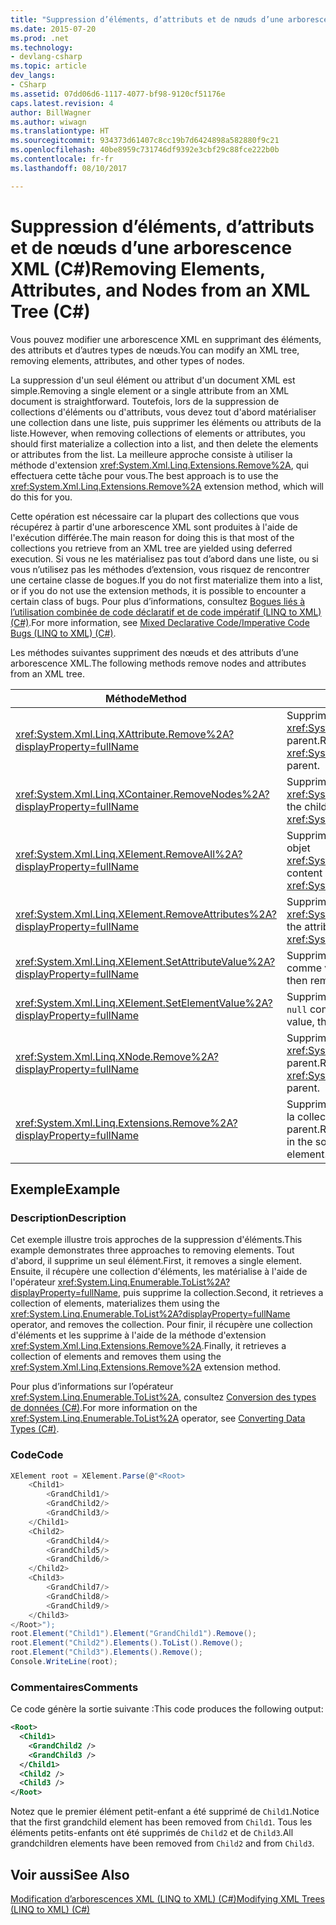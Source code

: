 ```yaml
---
title: "Suppression d’éléments, d’attributs et de nœuds d’une arborescence XML (C#)"
ms.date: 2015-07-20
ms.prod: .net
ms.technology:
- devlang-csharp
ms.topic: article
dev_langs:
- CSharp
ms.assetid: 07dd06d6-1117-4077-bf98-9120cf51176e
caps.latest.revision: 4
author: BillWagner
ms.author: wiwagn
ms.translationtype: HT
ms.sourcegitcommit: 934373d61407c8cc19b7d6424898a582880f9c21
ms.openlocfilehash: 40be8959c731746df9392e3cbf29c88fce222b0b
ms.contentlocale: fr-fr
ms.lasthandoff: 08/10/2017

---
```

# <a name="removing-elements-attributes-and-nodes-from-an-xml-tree-c"></a><span data-ttu-id="4a7c0-102">Suppression d’éléments, d’attributs et de nœuds d’une arborescence XML (C#)</span><span class="sxs-lookup"><span data-stu-id="4a7c0-102">Removing Elements, Attributes, and Nodes from an XML Tree (C#)</span></span>
<span data-ttu-id="4a7c0-103">Vous pouvez modifier une arborescence XML en supprimant des éléments, des attributs et d’autres types de nœuds.</span><span class="sxs-lookup"><span data-stu-id="4a7c0-103">You can modify an XML tree, removing elements, attributes, and other types of nodes.</span></span>  
  
 <span data-ttu-id="4a7c0-104">La suppression d'un seul élément ou attribut d'un document XML est simple.</span><span class="sxs-lookup"><span data-stu-id="4a7c0-104">Removing a single element or a single attribute from an XML document is straightforward.</span></span> <span data-ttu-id="4a7c0-105">Toutefois, lors de la suppression de collections d'éléments ou d'attributs, vous devez tout d'abord matérialiser une collection dans une liste, puis supprimer les éléments ou attributs de la liste.</span><span class="sxs-lookup"><span data-stu-id="4a7c0-105">However, when removing collections of elements or attributes, you should first materialize a collection into a list, and then delete the elements or attributes from the list.</span></span> <span data-ttu-id="4a7c0-106">La meilleure approche consiste à utiliser la méthode d'extension <xref:System.Xml.Linq.Extensions.Remove%2A>, qui effectuera cette tâche pour vous.</span><span class="sxs-lookup"><span data-stu-id="4a7c0-106">The best approach is to use the <xref:System.Xml.Linq.Extensions.Remove%2A> extension method, which will do this for you.</span></span>  
  
 <span data-ttu-id="4a7c0-107">Cette opération est nécessaire car la plupart des collections que vous récupérez à partir d'une arborescence XML sont produites à l'aide de l'exécution différée.</span><span class="sxs-lookup"><span data-stu-id="4a7c0-107">The main reason for doing this is that most of the collections you retrieve from an XML tree are yielded using deferred execution.</span></span> <span data-ttu-id="4a7c0-108">Si vous ne les matérialisez pas tout d’abord dans une liste, ou si vous n’utilisez pas les méthodes d’extension, vous risquez de rencontrer une certaine classe de bogues.</span><span class="sxs-lookup"><span data-stu-id="4a7c0-108">If you do not first materialize them into a list, or if you do not use the extension methods, it is possible to encounter a certain class of bugs.</span></span> <span data-ttu-id="4a7c0-109">Pour plus d’informations, consultez [Bogues liés à l’utilisation combinée de code déclaratif et de code impératif (LINQ to XML) (C#)](../../../../csharp/programming-guide/concepts/linq/mixed-declarative-code-imperative-code-bugs-linq-to-xml.md).</span><span class="sxs-lookup"><span data-stu-id="4a7c0-109">For more information, see [Mixed Declarative Code/Imperative Code Bugs (LINQ to XML) (C#)](../../../../csharp/programming-guide/concepts/linq/mixed-declarative-code-imperative-code-bugs-linq-to-xml.md).</span></span>  
  
 <span data-ttu-id="4a7c0-110">Les méthodes suivantes suppriment des nœuds et des attributs d’une arborescence XML.</span><span class="sxs-lookup"><span data-stu-id="4a7c0-110">The following methods remove nodes and attributes from an XML tree.</span></span>  
  
|<span data-ttu-id="4a7c0-111">Méthode</span><span class="sxs-lookup"><span data-stu-id="4a7c0-111">Method</span></span>|<span data-ttu-id="4a7c0-112">Description</span><span class="sxs-lookup"><span data-stu-id="4a7c0-112">Description</span></span>|  
|------------|-----------------|  
|<xref:System.Xml.Linq.XAttribute.Remove%2A?displayProperty=fullName>|<span data-ttu-id="4a7c0-113">Supprime un objet <xref:System.Xml.Linq.XAttribute> de son parent.</span><span class="sxs-lookup"><span data-stu-id="4a7c0-113">Removes an <xref:System.Xml.Linq.XAttribute> from its parent.</span></span>|  
|<xref:System.Xml.Linq.XContainer.RemoveNodes%2A?displayProperty=fullName>|<span data-ttu-id="4a7c0-114">Supprime les nœuds enfants d'un objet <xref:System.Xml.Linq.XContainer>.</span><span class="sxs-lookup"><span data-stu-id="4a7c0-114">Removes the child nodes from an <xref:System.Xml.Linq.XContainer>.</span></span>|  
|<xref:System.Xml.Linq.XElement.RemoveAll%2A?displayProperty=fullName>|<span data-ttu-id="4a7c0-115">Supprime le contenu et les attributs d'un objet <xref:System.Xml.Linq.XElement>.</span><span class="sxs-lookup"><span data-stu-id="4a7c0-115">Removes content and attributes from an <xref:System.Xml.Linq.XElement>.</span></span>|  
|<xref:System.Xml.Linq.XElement.RemoveAttributes%2A?displayProperty=fullName>|<span data-ttu-id="4a7c0-116">Supprime les attributs d'un objet <xref:System.Xml.Linq.XElement>.</span><span class="sxs-lookup"><span data-stu-id="4a7c0-116">Removes the attributes of an <xref:System.Xml.Linq.XElement>.</span></span>|  
|<xref:System.Xml.Linq.XElement.SetAttributeValue%2A?displayProperty=fullName>|<span data-ttu-id="4a7c0-117">Supprime l'attribut si vous passez `null` comme valeur.</span><span class="sxs-lookup"><span data-stu-id="4a7c0-117">If you pass `null` for value, then removes the attribute.</span></span>|  
|<xref:System.Xml.Linq.XElement.SetElementValue%2A?displayProperty=fullName>|<span data-ttu-id="4a7c0-118">Supprime l'élément enfant si vous passez `null` comme valeur.</span><span class="sxs-lookup"><span data-stu-id="4a7c0-118">If you pass `null` for value, then removes the child element.</span></span>|  
|<xref:System.Xml.Linq.XNode.Remove%2A?displayProperty=fullName>|<span data-ttu-id="4a7c0-119">Supprime un objet <xref:System.Xml.Linq.XNode> de son parent.</span><span class="sxs-lookup"><span data-stu-id="4a7c0-119">Removes an <xref:System.Xml.Linq.XNode> from its parent.</span></span>|  
|<xref:System.Xml.Linq.Extensions.Remove%2A?displayProperty=fullName>|<span data-ttu-id="4a7c0-120">Supprime chaque attribut ou élément dans la collection source de son élément parent.</span><span class="sxs-lookup"><span data-stu-id="4a7c0-120">Removes every attribute or element in the source collection from its parent element.</span></span>|  
  
## <a name="example"></a><span data-ttu-id="4a7c0-121">Exemple</span><span class="sxs-lookup"><span data-stu-id="4a7c0-121">Example</span></span>  
  
### <a name="description"></a><span data-ttu-id="4a7c0-122">Description</span><span class="sxs-lookup"><span data-stu-id="4a7c0-122">Description</span></span>  
 <span data-ttu-id="4a7c0-123">Cet exemple illustre trois approches de la suppression d'éléments.</span><span class="sxs-lookup"><span data-stu-id="4a7c0-123">This example demonstrates three approaches to removing elements.</span></span> <span data-ttu-id="4a7c0-124">Tout d'abord, il supprime un seul élément.</span><span class="sxs-lookup"><span data-stu-id="4a7c0-124">First, it removes a single element.</span></span> <span data-ttu-id="4a7c0-125">Ensuite, il récupère une collection d'éléments, les matérialise à l'aide de l'opérateur <xref:System.Linq.Enumerable.ToList%2A?displayProperty=fullName>, puis supprime la collection.</span><span class="sxs-lookup"><span data-stu-id="4a7c0-125">Second, it retrieves a collection of elements, materializes them using the <xref:System.Linq.Enumerable.ToList%2A?displayProperty=fullName> operator, and removes the collection.</span></span> <span data-ttu-id="4a7c0-126">Pour finir, il récupère une collection d'éléments et les supprime à l'aide de la méthode d'extension <xref:System.Xml.Linq.Extensions.Remove%2A>.</span><span class="sxs-lookup"><span data-stu-id="4a7c0-126">Finally, it retrieves a collection of elements and removes them using the <xref:System.Xml.Linq.Extensions.Remove%2A> extension method.</span></span>  
  
 <span data-ttu-id="4a7c0-127">Pour plus d’informations sur l’opérateur <xref:System.Linq.Enumerable.ToList%2A>, consultez [Conversion des types de données (C#)](../../../../csharp/programming-guide/concepts/linq/converting-data-types.md).</span><span class="sxs-lookup"><span data-stu-id="4a7c0-127">For more information on the <xref:System.Linq.Enumerable.ToList%2A> operator, see [Converting Data Types (C#)](../../../../csharp/programming-guide/concepts/linq/converting-data-types.md).</span></span>  
  
### <a name="code"></a><span data-ttu-id="4a7c0-128">Code</span><span class="sxs-lookup"><span data-stu-id="4a7c0-128">Code</span></span>  
  
```csharp  
XElement root = XElement.Parse(@"<Root>  
    <Child1>  
        <GrandChild1/>  
        <GrandChild2/>  
        <GrandChild3/>  
    </Child1>  
    <Child2>  
        <GrandChild4/>  
        <GrandChild5/>  
        <GrandChild6/>  
    </Child2>  
    <Child3>  
        <GrandChild7/>  
        <GrandChild8/>  
        <GrandChild9/>  
    </Child3>  
</Root>");  
root.Element("Child1").Element("GrandChild1").Remove();  
root.Element("Child2").Elements().ToList().Remove();  
root.Element("Child3").Elements().Remove();  
Console.WriteLine(root);  
```  
  
### <a name="comments"></a><span data-ttu-id="4a7c0-129">Commentaires</span><span class="sxs-lookup"><span data-stu-id="4a7c0-129">Comments</span></span>  
 <span data-ttu-id="4a7c0-130">Ce code génère la sortie suivante :</span><span class="sxs-lookup"><span data-stu-id="4a7c0-130">This code produces the following output:</span></span>  
  
```xml  
<Root>  
  <Child1>  
    <GrandChild2 />  
    <GrandChild3 />  
  </Child1>  
  <Child2 />  
  <Child3 />  
</Root>  
```  
  
 <span data-ttu-id="4a7c0-131">Notez que le premier élément petit-enfant a été supprimé de `Child1`.</span><span class="sxs-lookup"><span data-stu-id="4a7c0-131">Notice that the first grandchild element has been removed from `Child1`.</span></span> <span data-ttu-id="4a7c0-132">Tous les éléments petits-enfants ont été supprimés de `Child2` et de `Child3`.</span><span class="sxs-lookup"><span data-stu-id="4a7c0-132">All grandchildren elements have been removed from `Child2` and from `Child3`.</span></span>  
  
## <a name="see-also"></a><span data-ttu-id="4a7c0-133">Voir aussi</span><span class="sxs-lookup"><span data-stu-id="4a7c0-133">See Also</span></span>  
 [<span data-ttu-id="4a7c0-134">Modification d’arborescences XML (LINQ to XML) (C#)</span><span class="sxs-lookup"><span data-stu-id="4a7c0-134">Modifying XML Trees (LINQ to XML) (C#)</span></span>](../../../../csharp/programming-guide/concepts/linq/modifying-xml-trees-linq-to-xml.md)

